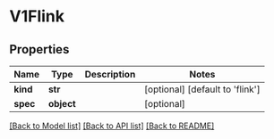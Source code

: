 # V1Flink


## Properties
Name | Type | Description | Notes
------------ | ------------- | ------------- | -------------
**kind** | **str** |  | [optional] [default to 'flink']
**spec** | **object** |  | [optional] 

[[Back to Model list]](../README.md#documentation-for-models) [[Back to API list]](../README.md#documentation-for-api-endpoints) [[Back to README]](../README.md)


